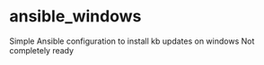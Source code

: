 # ansible_windows
Simple Ansible configuration to install kb updates on windows
Not completely ready
